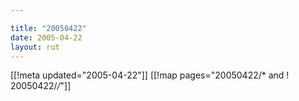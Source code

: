 ```yaml
---

title: "20050422"
date: 2005-04-22
layout: rut
---
```


[[!meta updated="2005-04-22"]]
[[!map pages="20050422/* and ! 20050422/*/*"]]
